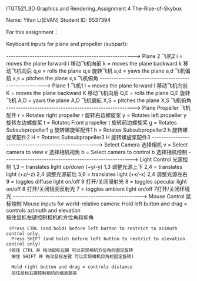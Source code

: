 ITGT521_3D Graphics and Rendering_Assignment 4 The-Rise-of-Skybox

Name: Yifan Li(EVAN)
Student ID: 6537394

For this assignment：

Keyboard inputs for plane and propeller (subpart):

 ------------------------------------------------------> Plane 2 飞机2
     i   = moves the plane forward    i 移动飞机向前
     k   = moves the plane backward    k 移动飞机向后
     q,e = rolls the plane     q,e 旋转飞机
     a,d = yaws the plane     a,d 飞机偏航
     x,s = pitches the plane     x,s 飞机俯角
 ------------------------------------------------------> Plane 1 飞机1
     I   = moves the plane forward    I 移动飞机向前
     K   = moves the plane backward    K 移动飞机向后
     Q,E = rolls the plane     Q,E 旋转飞机
     A,D = yaws the plane     A,D 飞机偏航
     X,S = pitches the plane     X,S 飞机俯角
 ------------------------------------------------------> Plane Propeller 飞机配件
     r   = Rotates right propeller    r 旋转右边螺旋桨
     y   = Rotates left propeller    y 旋转左边螺旋桨
     t   = Rotates Front propeller    t 旋转前边螺旋桨
     g   = Rotates Subsubpropeller1    g 旋转螺旋桨配件1
     h   = Rotates Subsubpropeller2    h 旋转螺旋桨配件2
     H   = Rotates Subsubpropeller3    H 旋转螺旋桨配件3
 ------------------------------------------------------> Select Camera 选择相机
     v   = Select camera to view     v 选择相机视角
     b   = Select camera to control    b 选择相机控制
 ------------------------------------------------------> Light Control 光源控制
     1,3 = translates light up/down (+y/-y)    1,3  调整光源上下
     2,4 = translates light (+z/-z)     2,4  调整光源前后
     5,6 = translates light (+x/-x)     2,4  调整光源左右
     9   = toggles diffuse light on/off      9  打开/关闭漫射光
     8   = toggles specular light on/off      8  打开/关闭镜面反射光
     7   = toggles ambient light on/off      7打开/关闭环境光
 ------------------------------------------------------> Mouse Control 鼠标控制
     Mouse inputs for world-relative camera:
     Hold left button and drag  = controls azimuth and elevation   
     按住鼠标左键控制相机的方位角和仰角
 
     (Press CTRL (and hold) before left button to restrict to azimuth control only,
      Press SHIFT (and hold) before left button to restrict to elevation control only)  
     (按住 CTRL 并 拖动鼠标左键 可以实现相机方位角的固定旋转
      按住 SHIFT 并 拖动鼠标左键 可以实现相机仰角的固定旋转)
 
      Hold right button and drag = controls distance                
      按住鼠标右键控制相机的缩放距离            
